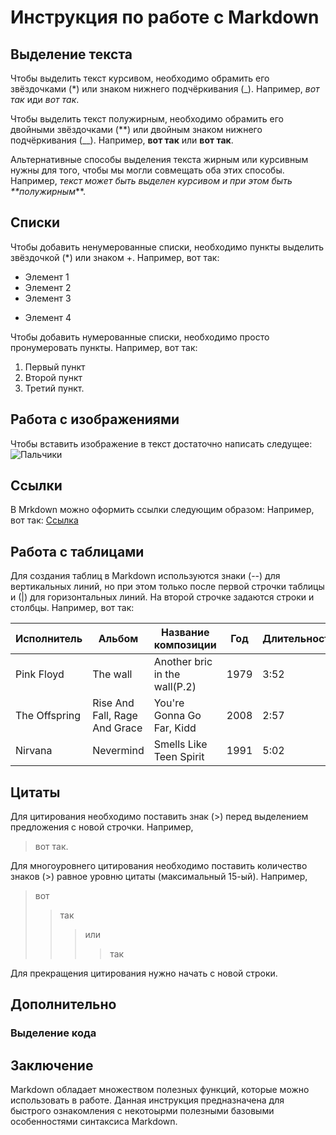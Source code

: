 # Инструкция по работе с Markdown

## Выделение текста

Чтобы выделить текст курсивом, необходимо обрамить его звёздочками (*) или знаком нижнего подчёркивания (_). Например, *вот так* иди _вот так_.

Чтобы выделить текст полужирным, необходимо обрамить его двойными звёздочками (**) или двойным знаком нижнего подчёркивания (__). Например, **вот так** или __вот так__.

Альтернативные способы выделения текста жирным или курсивным нужны для того, чтобы мы могли совмещать оба этих способы. Например, _текст может быть выделен курсивом и при этом быть **полужирным_**.
## Списки

Чтобы добавить ненумерованные списки, необходимо пункты выделить звёздочкой (*) или знаком +.
Например, вот так:
* Элемент 1
* Элемент 2
* Элемент 3
+ Элемент 4

Чтобы добавить нумерованные списки, необходимо просто пронумеровать пункты. Например, вот так:
1. Первый пункт
2. Второй пункт
3. Третий пункт.

## Работа с изображениями

Чтобы вставить изображение в текст достаточно написать следущее:
![Пальчики](fingerprints.jpg)
## Сcылки

В Mrkdown можно оформить ссылки следующим образом:
Например, вот так: [Ссылка](https://github.com/OlgaVlasova/markdown-doc/blob/master/README.md#Links)

## Работа с таблицами
Для создания таблиц в Markdown используются знаки (--) для вертикальных линий, но при этом только после первой строчки таблицы и (|) для горизонтальных линий. На второй строчке задаются строки и столбцы.
Например, вот так:

Исполнитель|Альбом|Название композиции|Год|Длительность 
--|--|--|--|--
Pink Floyd|The wall|Another bric in the wall(P.2)|1979|3:52
The Offspring|Rise And Fall, Rage And Grace| You're Gonna Go Far, Kidd|2008|2:57
Nirvana|Nevermind|Smells Like Teen Spirit|1991|5:02
## Цитаты 

Для цитирования необходимо поставить знак (>) перед выделением предложения с новой строчки.
Например, 
> вот так.

Для многоуровнего цитирования необходимо поставить количество знаков (>) равное уровню цитаты (максимальный 15-ый). Например, 
> вот 
>> так
>>> или
>>>> так

Для прекращения цитирования нужно начать с новой строки.

## Дополнительно

### Выделение кода

## Заключение

Markdown обладает множеством полезных функций, которые можно использовать в работе. Данная инструкция предназначена для быстрого ознакомления с некотоырми полезными базовыми особенностями синтаксиса Markdown.

